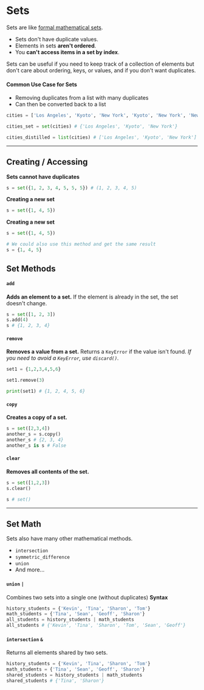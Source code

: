 # Sets

Sets are like [formal mathematical sets](<https://en.wikipedia.org/wiki/Set_(mathematics)>).

- Sets don't have duplicate values.
- Elements in sets **aren't ordered**.
- You **can't access items in a set by index**.

Sets can be useful if you need to keep track of a collection of elements but don't care about ordering, keys, or values, and if you don't want duplicates.

#### Common Use Case for Sets

- Removing duplicates from a list with many duplicates
- Can then be converted back to a list

```python
cities = ['Los Angeles', 'Kyoto', 'New York', 'Kyoto', 'New York', 'New York']

cities_set = set(cities) # {'Los Angeles', 'Kyoto', 'New York'}

cities_distilled = list(cities) # ['Los Angeles', 'Kyoto', 'New York']
```

---

## Creating / Accessing

**Sets cannot have duplicates**

```python
s = set({1, 2, 3, 4, 5, 5, 5}) # (1, 2, 3, 4, 5)
```

**Creating a new set**

```python
s = set({1, 4, 5})
```

**Creating a new set**

```python
s = set({1, 4, 5})

# We could also use this method and get the same result
s = {1, 4, 5}
```

## Set Methods

#### `add`

**Adds an element to a set.** If the element is already in the set, the set doesn't change.

```python
s = set([1, 2, 3])
s.add(4)
s # {1, 2, 3, 4}
```

#### `remove`

**Removes a value from a set.** Returns a `KeyError` if the value isn't found.
_If you need to avoid a `KeyError`, use `discard()`._

```python
set1 = {1,2,3,4,5,6}

set1.remove(3)

print(set1) # {1, 2, 4, 5, 6}
```

#### `copy`

**Creates a copy of a set.**

```python
s = set([2,3,4])
another_s = s.copy()
another_s # {2, 3, 4}
another_s is s # False
```

#### `clear`

**Removes all contents of the set.**

```python
s = set([1,2,3])
s.clear()

s # set()
```

---

## Set Math

Sets also have many other mathematical methods.

- `intersection`
- `symmetric_difference`
- `union`
- And more...

#### `union` `|`

Combines two sets into a single one (without duplicates)
**Syntax**

```python
history_students = {'Kevin', 'Tina', 'Sharon', 'Tom'}
math_students = {'Tina', 'Sean', 'Geoff', 'Sharon'}
all_students = history_students | math_students
all_students # {'Kevin', 'Tina', 'Sharon', 'Tom', 'Sean', 'Geoff'}
```

#### `intersection` `&`

Returns all elements shared by two sets.

```python
history_students = {'Kevin', 'Tina', 'Sharon', 'Tom'}
math_students = {'Tina', 'Sean', 'Geoff', 'Sharon'}
shared_students = history_students | math_students
shared_students # {'Tina', 'Sharon'}
```
